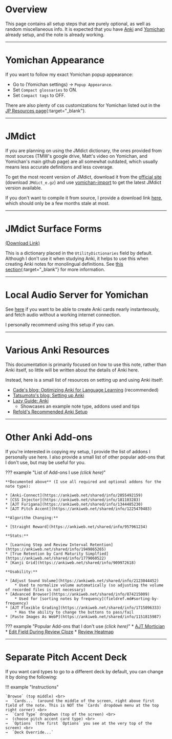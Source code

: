 
# Overview

This page contains all setup steps that are purely optional, as well as random miscellaneous info.
It is expected that you have [Anki](setupanki.md) and [Yomichan](setupyomichan.md)
already setup, and the note is already working.

---

# Yomichan Appearance
If you want to follow my exact Yomichan popup appearance:

* Go to (Yomichan settings) →  `Popup Appearance`.
* Set `Compact glossaries` to ON.
* Set `Compact tags` to OFF.

There are also plenty of css customizations for Yomichan listed out
in the [JP Resources page](jpresources.md){:target="_blank"}.

---

# JMdict
If you are planning on using the JMdict dictionary,
the ones provided from most sources
(TMW's google drive, Matt's video on Yomichan, and Yomichan's main github page)
are all somewhat outdated, which usually means less accurate definitions and less coverage.

To get the most recent version of JMdict,
download it from the
[official site](https://www.edrdg.org/wiki/index.php/JMdict-EDICT_Dictionary_Project)
(download `JMdict_e.gz`)
and use [yomichan-import](https://github.com/FooSoft/yomichan-import)
to get the latest JMdict version available.

If you don't want to compile it from source, I provide a download link
[here](https://github.com/Aquafina-water-bottle/jmdict-english-yomichan),
which should only be a few months stale at most.

<!-- TODO github actions to re-compile it daily -->

---


# JMdict Surface Forms
[(Download Link)](https://github.com/FooSoft/yomichan/issues/2183)

This is a dictionary placed in the `UtilityDictionaries` field by default.
Although I don't use it when studying Anki, it helps to use this when creating Anki notes
for monolingual definitions.
See [this section](jpresources.md#orthographic-variants-fix-sentence-and-frequency){:target="_blank"}
for more information.


---

# Local Audio Server for Yomichan
See
[here](jpresources.md#local-audio-server-for-yomichan)
if you want to be able to create Anki cards nearly instanteously,
and fetch audio without a working internet connection.

I personally recommend using this setup if you can.

---


# Various Anki Resources
This documentation is primarily focused on how to use this note,
rather than Anki itself, so little will be written about the details of Anki here.

Instead, here is a small list of resources on setting up and using Anki itself:

* [Cade's blog: Optimizing Anki for Language Learning](https://cademcniven.com/posts/20210410/) (recommended)
* [Tatsumoto's blog: Setting up Anki](https://tatsumoto.neocities.org/blog/setting-up-anki.html)
* [Lazy Guide: Anki](https://rentry.co/lazyXel#anki)
    * Showcases an example note type, addons used and tips
* [Refold's Recommended Anki Setup](https://refold.la/roadmap/stage-1/a/anki-setup)

---


# Other Anki Add-ons

If you're interested in copying my setup, I provide the list of addons I personally use here.
I also provide a small list of other popular add-ons that I don't use, but may be useful for you.

??? example "List of Add-ons I use *(click here)*"

    **Documented above** (I use all required and optional addons for the note type):

    * [Anki-Connect](https://ankiweb.net/shared/info/2055492159)
    * [CSS Injector](https://ankiweb.net/shared/info/181103283)
    * [AJT Furigana](https://ankiweb.net/shared/info/1344485230)
    * [AJT Pitch Accent](https://ankiweb.net/shared/info/1225470483)

    **Algorithm Changing:**

    * [Straight Reward](https://ankiweb.net/shared/info/957961234)

    **Stats:**

    * [Learning Step and Review Interval Retention](https://ankiweb.net/shared/info/1949865265)
    * [True Retention by Card Maturity Simplfied](https://ankiweb.net/shared/info/1779060522)
    * [Kanji Grid](https://ankiweb.net/shared/info/909972618)

    **Usability:**

    * [Adjust Sound Volume](https://ankiweb.net/shared/info/2123044452)
        * Used to normalize volume automatically (so adjusting the volume of recorded files is not necessary)
    * [Advanced Browser](https://ankiweb.net/shared/info/874215009)
        * Used for [sorting notes by frequency](fieldref.md#sorting-by-frequency)
    * [AJT Flexible Grading](https://ankiweb.net/shared/info/1715096333)
        * Has the ability to change the buttons to pass/fail
    * [Paste Images As WebP](https://ankiweb.net/shared/info/1151815987)


??? example "Popular Add-ons that I don't use *(click here)*"
    * [AJT Mortician](https://ankiweb.net/shared/info/1255924302)
    * [Edit Field During Review Cloze](https://ankiweb.net/shared/info/385888438)
    * [Review Heatmap](https://ankiweb.net/shared/info/1771074083)

---


# Separate Pitch Accent Deck
If you want card types to go to a different deck by default, you can change it by doing the following:

!!! example "Instructions"

    `Browse` (top middle) <br>
    →  `Cards...` (around the middle of the screen, right above first field of the note. This is NOT the `Cards` dropdown menu at the top right corner) <br>
    →  `Card Type` dropdown (top of the screen) <br>
    →  (choose pitch accent card type) <br>
    →  `Options` (the first `Options` you see at the very top of the screen) <br>
    →  `Deck Override...`




